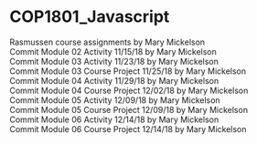 # COP1801_Javascript
Rasmussen course assignments by Mary Mickelson   
Commit Module 02 Activity 11/15/18 by Mary Mickelson   
Commit Module 03 Activity 11/23/18 by Mary Mickelson  
Commit Module 03 Course Project 11/25/18 by Mary Mickelson  
Commit Module 04 Activity 11/29/18 by Mary Mickelson  
Commit Module 04 Course Project 12/02/18 by Mary Mickelson  
Commit Module 05 Activity 12/09/18 by Mary Mickelson  
Commit Module 05 Course Project 12/09/18 by Mary Mickelson  
Commit Module 06 Activity 12/14/18 by Mary Mickelson  
Commit Module 06 Course Project 12/14/18 by Mary Mickelson  
